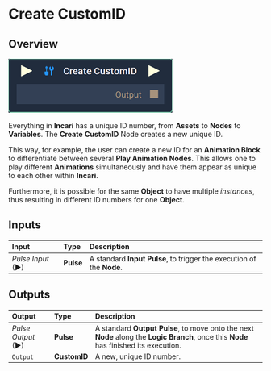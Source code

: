 # Create CustomID

## Overview

![The Create CustomID Node.](../../.gitbook/assets/node-create-customid2.png)

Everything in **Incari** has a unique ID number, from **Assets** to **Nodes** to **Variables**. The **Create** **CustomID** Node creates a new unique ID.

This way, for example, the user can create a new ID for an **Animation Block** to differentiate between several **Play Animation Nodes**. This allows one to play different **Animations** simultaneously and have them appear as unique to each other within **Incari**. 

Furthermore, it is possible for the same **Object** to have multiple *instances*, thus resulting in different ID numbers for one **Object**. 

## Inputs

| Input | Type | Description |
| :--- | :--- | :--- |
| _Pulse Input_ \(►\) | **Pulse** | A standard **Input Pulse**, to trigger the execution of the **Node**. |

## Outputs

| Output | Type | Description |
| :--- | :--- | :--- |
| _Pulse Output_ \(►\) | **Pulse** | A standard **Output Pulse**, to move onto the next **Node** along the **Logic Branch**, once this **Node** has finished its execution. |
| `Output` | **CustomID** | A new, unique ID number. |

